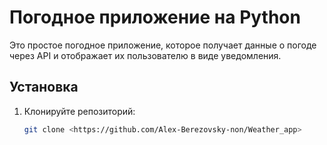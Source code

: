 # Погодное приложение на Python

Это простое погодное приложение, которое получает данные о погоде через API и отображает их пользователю в виде уведомления.

## Установка

1. Клонируйте репозиторий:
   ```bash
   git clone <https://github.com/Alex-Berezovsky-non/Weather_app>